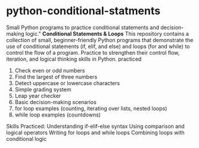 # python-conditional-statments
Small Python programs to practice conditional statements and decision-making logic."
**Conditional Statements & Loops**
This repository contains a collection of small, beginner-friendly Python programs that demonstrate the use of conditional statements (if, elif, and else) and loops (for and while) to control the flow of a program.
Practice to strengthen their control flow, iteration, and logical thinking skills in Python.
practiced
1. Check even or odd numbers
2. Find the largest of three numbers
3. Detect uppercase or lowercase characters
4. Simple grading system
5. Leap year checker
6. Basic decision-making scenarios
7. for loop examples (counting, iterating over lists, nested loops)
8. while loop examples (countdowns)

Skills Practiced:
Understanding if-elif-else syntax
Using comparison and logical operators
Writing for loops and while loops
Combining loops with conditional logic

